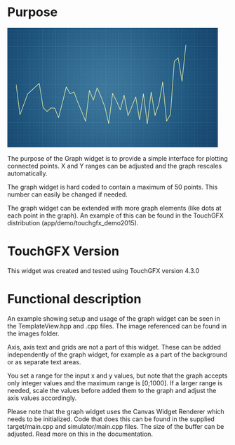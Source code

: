 Purpose
========

![example](screenshots/img00.bmp "Example")

The purpose of the Graph widget is to provide a simple interface for plotting connected points. X and Y ranges can be adjusted and the graph rescales automatically. 

The graph widget is hard coded to contain a maximum of 50 points. This number can easily be changed if needed.

The graph widget can be extended with more graph elements (like dots at each point in the graph). An example of this can be found in the TouchGFX distribution (app/demo/touchgfx_demo2015).

TouchGFX Version
=================

This widget was created and tested using TouchGFX version 4.3.0

Functional description
======================

An example showing setup and usage of the graph widget can be seen in the TemplateView.hpp and .cpp files. The image referenced can be found in the images folder. 

Axis, axis text and grids are not a part of this widget. These can be added independently of the graph widget, for example as a part of the background or as separate text areas.

You set a range for the input x and y values, but note that the graph accepts only integer values and the maximum range is [0;1000]. If a larger range is needed, scale the values before added them to the graph and adjust the axis values accordingly.
  
Please note that the graph widget uses the Canvas Widget Renderer which needs to be initialized. Code that does this can be found in the supplied target/main.cpp and simulator/main.cpp files. The size of the buffer can be adjusted. Read more on this in the documentation.


